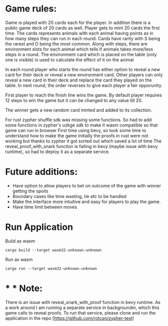 # Game rules: 

Game is played with 20 cards each for the player. In addition there is a public game deck of 20 cards as well. Player gets to mint 20 cards the first time.
The cards represents animals with each animal having points as in how many steps they can run in each round. Cards have rarity with S being the rarest and D being the most common. Along with steps, there are environment slots for each animal which tells if animals takes more/less steps in a round. The environment card which is placed on the table (only one is visible) is used to calculate the effect of it on the animal

In each round player who starts the round has either option to reveal a new card for their deck or reveal a new environment card. Other players can only reveal a new card in their deck and replace the card they played on the table. In next round, the order reverses to give each player a fair opporunity. 

First player to reach the finish line wins the game. By default player requires 12 steps to win the game but it can be changed to any value till 20. 

The winner gets a new random card minted and added to its collection. 

For rust zypher shuffle sdk was missing some functions. So had to add some functions in zypher's uzkge sdk to make it wasm compatible so that game can run in browser
First time using bevy, so took some time to understand how to make the game
Initially the proofs in rust were not working but thanks to zypher it got sorted out which saved a lot of time
The reveal_proof_with_snark function is failing in bevy (maybe issue with bevy runtime), so had to deploy it as a separate service.

# Future additions:

* Have option to allow players to bet on outcome of the game with winner getting the spoils
* Boundary cases like time wasting, tie etc to be handled
* Make the interface more intuitive and easy for players to play the game.
* Have time limit between moves

# Run Application

Build as wasm
```
cargo build --target wasm32-unknown-unknown
```
Run as wasm
```
cargo run --target wasm32-unknown-unknown
```

# * * Note: 

There is an issue with reveal_snark_with_proof function in bevy runtime. As a work around I am running a separate service in backgroundm, which this game calls to reveal proofs. To run that service, please clone and run the application in the repo [https://github.com/rotcan/zypher-test]
